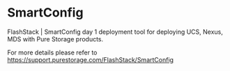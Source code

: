 # SmartConfig

FlashStack | SmartConfig day 1 deployment tool for deploying UCS, Nexus, MDS with Pure Storage products.

For more details please refer to https://support.purestorage.com/FlashStack/SmartConfig

